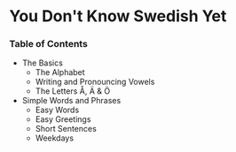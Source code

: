 # You Don't Know Swedish Yet

### Table of Contents

- The Basics
  - The Alphabet
  - Writing and Pronouncing Vowels
  - The Letters Å, Ä & Ö
- Simple Words and Phrases
  - Easy Words
  - Easy Greetings
  - Short Sentences
  - Weekdays
